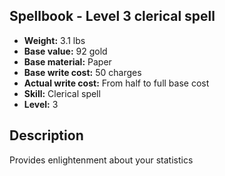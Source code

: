 ## Spellbook - Level 3 clerical spell

- **Weight:** 3.1 lbs
- **Base value:** 92 gold
- **Base material:** Paper
- **Base write cost:** 50 charges
- **Actual write cost:** From half to full base cost
- **Skill:** Clerical spell
- **Level:** 3

## Description

Provides enlightenment about your statistics
